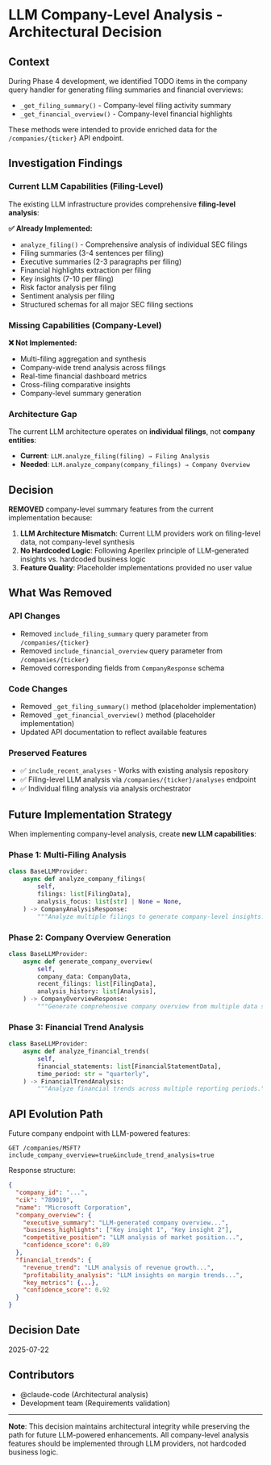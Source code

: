 # LLM Company-Level Analysis - Architectural Decision

## Context

During Phase 4 development, we identified TODO items in the company query handler for generating filing summaries and financial overviews:

- `_get_filing_summary()` - Company-level filing activity summary
- `_get_financial_overview()` - Company-level financial highlights

These methods were intended to provide enriched data for the `/companies/{ticker}` API endpoint.

## Investigation Findings

### Current LLM Capabilities (Filing-Level)

The existing LLM infrastructure provides comprehensive **filing-level analysis**:

**✅ Already Implemented:**
- `analyze_filing()` - Comprehensive analysis of individual SEC filings
- Filing summaries (3-4 sentences per filing)
- Executive summaries (2-3 paragraphs per filing)
- Financial highlights extraction per filing
- Key insights (7-10 per filing)
- Risk factor analysis per filing
- Sentiment analysis per filing
- Structured schemas for all major SEC filing sections

### Missing Capabilities (Company-Level)

**❌ Not Implemented:**
- Multi-filing aggregation and synthesis
- Company-wide trend analysis across filings
- Real-time financial dashboard metrics
- Cross-filing comparative insights
- Company-level summary generation

### Architecture Gap

The current LLM architecture operates on **individual filings**, not **company entities**:

- **Current**: `LLM.analyze_filing(filing) → Filing Analysis`
- **Needed**: `LLM.analyze_company(company_filings) → Company Overview`

## Decision

**REMOVED** company-level summary features from the current implementation because:

1. **LLM Architecture Mismatch**: Current LLM providers work on filing-level data, not company-level synthesis
2. **No Hardcoded Logic**: Following Aperilex principle of LLM-generated insights vs. hardcoded business logic
3. **Feature Quality**: Placeholder implementations provided no user value

## What Was Removed

### API Changes
- Removed `include_filing_summary` query parameter from `/companies/{ticker}`
- Removed `include_financial_overview` query parameter from `/companies/{ticker}`
- Removed corresponding fields from `CompanyResponse` schema

### Code Changes
- Removed `_get_filing_summary()` method (placeholder implementation)
- Removed `_get_financial_overview()` method (placeholder implementation)
- Updated API documentation to reflect available features

### Preserved Features
- ✅ `include_recent_analyses` - Works with existing analysis repository
- ✅ Filing-level LLM analysis via `/companies/{ticker}/analyses` endpoint
- ✅ Individual filing analysis via analysis orchestrator

## Future Implementation Strategy

When implementing company-level analysis, create **new LLM capabilities**:

### Phase 1: Multi-Filing Analysis
```python
class BaseLLMProvider:
    async def analyze_company_filings(
        self,
        filings: list[FilingData],
        analysis_focus: list[str] | None = None,
    ) -> CompanyAnalysisResponse:
        """Analyze multiple filings to generate company-level insights."""
```

### Phase 2: Company Overview Generation
```python
class BaseLLMProvider:
    async def generate_company_overview(
        self,
        company_data: CompanyData,
        recent_filings: list[FilingData],
        analysis_history: list[Analysis],
    ) -> CompanyOverviewResponse:
        """Generate comprehensive company overview from multiple data sources."""
```

### Phase 3: Financial Trend Analysis
```python
class BaseLLMProvider:
    async def analyze_financial_trends(
        self,
        financial_statements: list[FinancialStatementData],
        time_period: str = "quarterly",
    ) -> FinancialTrendAnalysis:
        """Analyze financial trends across multiple reporting periods."""
```

## API Evolution Path

Future company endpoint with LLM-powered features:
```http
GET /companies/MSFT?include_company_overview=true&include_trend_analysis=true
```

Response structure:
```json
{
  "company_id": "...",
  "cik": "789019",
  "name": "Microsoft Corporation",
  "company_overview": {
    "executive_summary": "LLM-generated company overview...",
    "business_highlights": ["Key insight 1", "Key insight 2"],
    "competitive_position": "LLM analysis of market position...",
    "confidence_score": 0.89
  },
  "financial_trends": {
    "revenue_trend": "LLM analysis of revenue growth...",
    "profitability_analysis": "LLM insights on margin trends...",
    "key_metrics": {...},
    "confidence_score": 0.92
  }
}
```

## Decision Date
2025-07-22

## Contributors
- @claude-code (Architectural analysis)
- Development team (Requirements validation)

---

**Note**: This decision maintains architectural integrity while preserving the path for future LLM-powered enhancements. All company-level analysis features should be implemented through LLM providers, not hardcoded business logic.
